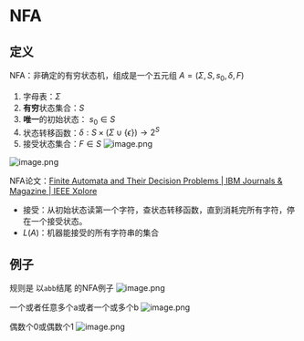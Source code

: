 # NFA

## 定义
NFA：非确定的有穷状态机，组成是一个五元组 $A = (\Sigma, S, s_0, \delta, F)$
1. 字母表：$\Sigma$
2. **有穷**状态集合：$S$
3. **唯一**的初始状态： $s_0 \in S$
4. 状态转移函数：$\delta: S \times(\Sigma \cup\{\epsilon\}) \rightarrow 2^{S}$
5. 接受状态集合：$F \in S$
![image.png](https://pic-1257412153.cos.ap-nanjing.myqcloud.com/images/2023/12/29/20231229184840-b1043f.png)

![image.png](https://pic-1257412153.cos.ap-nanjing.myqcloud.com/images/2023/12/29/20231229185305-8643e8.png)

NFA论文：[Finite Automata and Their Decision Problems | IBM Journals & Magazine | IEEE Xplore](https://ieeexplore.ieee.org/abstract/document/5392601)

- 接受：从初始状态读第一个字符，查状态转移函数，直到消耗完所有字符，停在一个接受状态。
- $L(A)$：机器能接受的所有字符串的集合

## 例子

规则是 以`abb`结尾 的NFA例子
![image.png](https://pic-1257412153.cos.ap-nanjing.myqcloud.com/images/2023/12/29/20231229185859-6da849.png)

一个或者任意多个a或者一个或多个b
![image.png](https://pic-1257412153.cos.ap-nanjing.myqcloud.com/images/2023/12/29/20231229190209-f9f211.png)


偶数个0或偶数个1
![image.png](https://pic-1257412153.cos.ap-nanjing.myqcloud.com/images/2023/12/29/20231229190239-00caf4.png)
